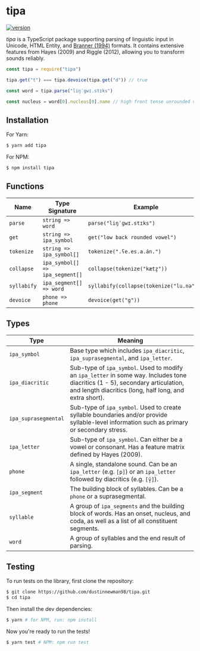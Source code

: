 # tipa
[![version](https://img.shields.io/npm/v/tipa.svg)](https://www.npmjs.org/package/tipa)

*tipa* is a TypeScript package supporting parsing of linguistic input in Unicode, HTML Entity, and [Branner (1994)](https://web.archive.org/web/19990209070257/http://weber.u.washington.edu/~yuenren/ASCII_IPA.html) formats. It contains extensive features from Hayes (2009) and Riggle (2012), allowing you to transform sounds reliably.


```js
const tipa = require("tipa")

tipa.get("t") === tipa.devoice(tipa.get("d")) // true

const word = tipa.parse("liŋˈɡwɪ.stɪks")

const nucleus = word[0].nucleus[0].name // high front tense unrounded vowel
```

## Installation

For Yarn:

```bash
$ yarn add tipa
```

For NPM:

```bash
$ npm install tipa
```

## Functions

| Name                   | Type Signature                   | Example
| ------                 | -------                          | -------
| `parse`                | `string => word`                 | `parse("liŋˈɡwɪ.stɪks")`
| `get`                  | `string => ipa_symbol`           | `get("low back rounded vowel")`
| `tokenize`             | `string => ipa_symbol[]`         | `tokenize(".ʕe.es.a.án.")`
| `collapse`             | `ipa_symbol[] => ipa_segment[]`  | `collapse(tokenize("kætz̥"))`
| `syllabify`            | `ipa_segment[] => word`          | `syllabify(collapse(tokenize("lu.nə")))`
| `devoice`              | `phone => phone`                 | `devoice(get("g"))`

## Types

| Type                        | Meaning
| ------                      | -------
| `ipa_symbol`                | Base type which includes `ipa_diacritic`, `ipa_suprasegmental`, and `ipa_letter`.
| `ipa_diacritic`             | Sub-type of `ipa_symbol`. Used to modify an `ipa_letter` in some way. Includes tone diacritics (1 - 5), secondary articulation, and length diacritics (long, half long, and extra short).
| `ipa_suprasegmental`        | Sub-type of `ipa_symbol`. Used to create syllable boundaries and/or provide syllable-level information such as primary or secondary stress.
| `ipa_letter`                | Sub-type of `ipa_symbol`. Can either be a vowel or consonant. Has a feature matrix defined by Hayes (2009).
| `phone`                     | A single, standalone sound. Can be an `ipa_letter` (e.g. `[p]`) or an `ipa_letter` followed by diacritics (e.g. `[v̥̄]`).
| `ipa_segment`               | The building block of syllables. Can be a `phone` or a suprasegmental.
| `syllable`                  | A group of `ipa_segments` and the building block of words. Has an onset, nucleus, and coda, as well as a list of all constituent segments.
| `word`                      | A group of syllables and the end result of parsing.

## Testing

To run tests on the library, first clone the repository:

```bash
$ git clone https://github.com/dustinnewman98/tipa.git
$ cd tipa
```

Then install the dev dependencies:

```bash
$ yarn # for NPM, run: npm install
```

Now you're ready to run the tests!

```bash
$ yarn test # NPM: npm run test
```